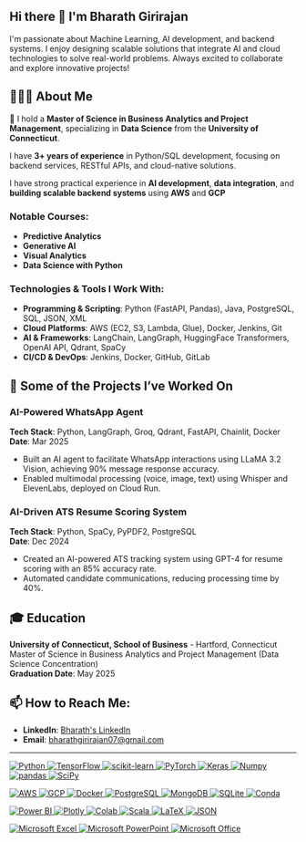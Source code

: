 ## Hi there 👋 I'm Bharath Girirajan

I'm passionate about Machine Learning, AI development, and backend systems. I enjoy designing scalable solutions that integrate AI and cloud technologies to solve real-world problems. Always excited to collaborate and explore innovative projects!

## 👨‍🎓💼 About Me
🔭 I hold a **Master of Science in Business Analytics and Project Management**, specializing in **Data Science** from the **University of Connecticut**.

I have **3+ years of experience** in Python/SQL development, focusing on backend services, RESTful APIs, and cloud-native solutions.

I have strong practical experience in **AI development**, **data integration**, and **building scalable backend systems** using **AWS** and **GCP**

### Notable Courses:
- **Predictive Analytics**
- **Generative AI**
- **Visual Analytics**
- **Data Science with Python**

### Technologies & Tools I Work With:
- **Programming & Scripting**: Python (FastAPI, Pandas), Java, PostgreSQL, SQL, JSON, XML
- **Cloud Platforms**: AWS (EC2, S3, Lambda, Glue), Docker, Jenkins, Git
- **AI & Frameworks**: LangChain, LangGraph, HuggingFace Transformers, OpenAI API, Qdrant, SpaCy
- **CI/CD & DevOps**: Jenkins, Docker, GitHub, GitLab

## 🔭 Some of the Projects I’ve Worked On

### AI-Powered WhatsApp Agent
**Tech Stack**: Python, LangGraph, Groq, Qdrant, FastAPI, Chainlit, Docker  
**Date**: Mar 2025  
- Built an AI agent to facilitate WhatsApp interactions using LLaMA 3.2 Vision, achieving 90% message response accuracy.  
- Enabled multimodal processing (voice, image, text) using Whisper and ElevenLabs, deployed on Cloud Run.

### AI-Driven ATS Resume Scoring System 
**Tech Stack**: Python, SpaCy, PyPDF2, PostgreSQL  
**Date**: Dec 2024  
- Created an AI-powered ATS tracking system using GPT-4 for resume scoring with an 85% accuracy rate.  
- Automated candidate communications, reducing processing time by 40%.

## 🎓 Education

**University of Connecticut, School of Business** - Hartford, Connecticut  
Master of Science in Business Analytics and Project Management (Data Science Concentration)  
**Graduation Date**: May 2025

## 📫 How to Reach Me:
- **LinkedIn**: [Bharath's LinkedIn](https://www.linkedin.com/in/bharath-karthick/)
- **Email**: [bharathgirirajan07@gmail.com](mailto:bharathgirirajan07@gmail.com)
---

<p align="left">
    <a href="https://www.python.org" target="_blank" rel="noreferrer">
        <img src="https://img.shields.io/badge/Python-3776AB?style=for-the-badge&logo=python&logoColor=white" alt="Python"/>
    </a>
    <a href="https://www.tensorflow.org" target="_blank" rel="noreferrer">
        <img src="https://img.shields.io/badge/TensorFlow-%23FF6F00.svg?style=for-the-badge&logo=TensorFlow&logoColor=white" alt="TensorFlow"/>
    </a>
    <a href="https://scikit-learn.org/" target="_blank" rel="noreferrer">
        <img src="https://img.shields.io/badge/scikit--learn-%23F7931E.svg?style=for-the-badge&logo=scikit-learn&logoColor=black" alt="scikit-learn"/>
    </a>
    <a href="https://pytorch.org/" target="_blank" rel="noreferrer">
        <img src="https://img.shields.io/badge/PyTorch-%23EE4C2C.svg?style=for-the-badge&logo=PyTorch&logoColor=white" alt="PyTorch"/>
    </a>
    <a href="https://keras.io/" target="_blank" rel="noreferrer">
        <img src="https://img.shields.io/badge/Keras-D00000?style=for-the-badge&logo=keras&logoColor=white" alt="Keras"/>
    </a>
    <a href="https://numpy.org/" target="_blank" rel="noreferrer">
        <img src="https://img.shields.io/badge/Numpy-4D77CF?style=for-the-badge&logo=numpy&logoColor=white" alt="Numpy"/>
    </a>
    <a href="https://pandas.pydata.org/" target="_blank" rel="noreferrer">
        <img src="https://img.shields.io/badge/pandas-%23150458.svg?style=for-the-badge&logo=pandas&logoColor=white" alt="pandas"/>
    </a>
    <a href="https://scipy.org/" target="_blank" rel="noreferrer">
        <img src="https://img.shields.io/badge/SciPy-67A5D1?style=for-the-badge&logo=scipy&logoColor=white" alt="SciPy"/>
    </a>
</p>
<p align="left">
    <a href="https://aws.amazon.com" target="_blank" rel="noreferrer">
        <img src="https://img.shields.io/badge/AWS-232F3E?style=for-the-badge&logo=amazon-aws&logoColor=white" alt="AWS"/>
    </a>
    <a href="https://cloud.google.com" target="_blank" rel="noreferrer">
        <img src="https://img.shields.io/badge/GCP-4285F4?style=for-the-badge&logo=google-cloud&logoColor=white" alt="GCP"/>
    </a>
    <a href="https://www.docker.com/" target="_blank" rel="noreferrer">
        <img src="https://img.shields.io/badge/Docker-2496ED?style=for-the-badge&logo=docker&logoColor=white" alt="Docker"/>
    </a>
    <a href="https://www.postgresql.org" target="_blank" rel="noreferrer">
        <img src="https://img.shields.io/badge/PostgreSQL-4169E1?style=for-the-badge&logo=postgresql&logoColor=white" alt="PostgreSQL"/>
    </a>
    <a href="https://www.mongodb.com/" target="_blank" rel="noreferrer">
        <img src="https://img.shields.io/badge/MongoDB-47A248?style=for-the-badge&logo=mongodb&logoColor=white" alt="MongoDB"/>
    </a>
    <a href="https://www.sqlite.org/index.html" target="_blank" rel="noreferrer">
        <img src="https://img.shields.io/badge/SQLite-07405E?style=for-the-badge&logo=sqlite&logoColor=white" alt="SQLite"/>
    </a>
    <a href="https://docs.conda.io/en/latest/" target="_blank" rel="noreferrer">
        <img src="https://img.shields.io/badge/Conda-44A833?style=for-the-badge&logo=conda&logoColor=white" alt="Conda"/>
    </a>
</p>
<p align="left">
    <a href="https://powerbi.microsoft.com/en-us/" target="_blank" rel="noreferrer">
        <img src="https://img.shields.io/badge/PowerBI-F2C811?style=for-the-badge&logo=powerbi&logoColor=black" alt="Power BI"/>
    </a>
    <a href="https://plotly.com/" target="_blank" rel="noreferrer">
        <img src="https://img.shields.io/badge/Plotly-3F4F75?style=for-the-badge&logo=plotly&logoColor=white" alt="Plotly"/>
    </a>
    <a href="https://colab.research.google.com/" target="_blank" rel="noreferrer">
        <img src="https://img.shields.io/badge/Colab-F9AB00?style=for-the-badge&logo=googlecolab&logoColor=black" alt="Colab"/>
    </a>
    <a href="https://www.scala-lang.org" target="_blank" rel="noreferrer">
        <img src="https://img.shields.io/badge/Scala-DC322F?style=for-the-badge&logo=scala&logoColor=white" alt="Scala"/>
    </a>
    <a href="https://www.latex-project.org/" target="_blank" rel="noreferrer">
        <img src="https://img.shields.io/badge/LaTeX-008080?style=for-the-badge&logo=latex&logoColor=white" alt="LaTeX"/>
    </a>
    <a href="https://www.json.org/json-en.html" target="_blank" rel="noreferrer">
        <img src="https://img.shields.io/badge/JSON-000000?style=for-the-badge&logo=json&logoColor=white" alt="JSON"/>
    </a>
</p>
<p align="left">
    <a href="https://www.microsoft.com/en-us/microsoft-365/excel" target="_blank" rel="noreferrer">
        <img src="https://img.shields.io/badge/Microsoft_Excel-217346?style=for-the-badge&logo=microsoft-excel&logoColor=white" alt="Microsoft Excel"/>
    </a>
    <a href="https://www.microsoft.com/en-us/microsoft-365/powerpoint" target="_blank" rel="noreferrer">
        <img src="https://img.shields.io/badge/Microsoft_PowerPoint-B7472A?style=for-the-badge&logo=microsoft-powerpoint&logoColor=white" alt="Microsoft PowerPoint"/>
    </a>
    <a href="https://www.office.com" target="_blank" rel="noreferrer">
        <img src="https://img.shields.io/badge/Microsoft_Office-D83B01?style=for-the-badge&logo=microsoft-office&logoColor=white" alt="Microsoft Office"/>
    </a>
</p>




